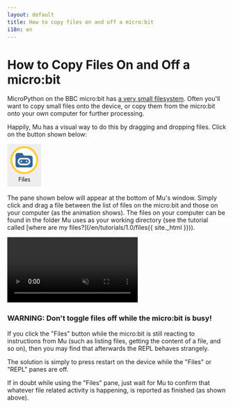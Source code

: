 ```yaml
---
layout: default
title: How to copy files on and off a micro:bit
i18n: en
---
```

# How to Copy Files On and Off a micro:bit

MicroPython on the BBC micro:bit has [a very small filesystem](https://microbit-micropython.readthedocs.io/en/latest/tutorials/storage.html).
Often you'll want to copy small files onto the device, or copy them from the
micro:bit onto your own computer for further processing.

Happily, Mu has a visual way to do this by dragging and dropping files. Click
on the button shown below:

<div class="row">
  <img src="/img/en/howto/microbit_files.png" alt="Files button" class="img-responsive center-block img-rounded movie"/>
</div>

The pane shown below will appear at the bottom of Mu's window. Simply click and
drag a file between the list of files on the micro:bit and those on your
computer (as the animation shows). The files on your computer can be found in
the folder Mu uses as your working directory (see the tutorial called
[where are my files?](/en/tutorials/1.0/files{{ site._html }})).

<div class="row">
  <video autoplay loop muted playsinline><source src="/img/en/howto/microbit_files.mp4" type="video/mp4" alt="Moving files with a micro:bit" class="img-responsive center-block img-rounded movie"></video>
  <br/>
</div>

<div class="panel panel-danger">
    <div class="panel-heading"><h3 class="panel-title">
    <strong>WARNING:</strong> Don't toggle files off while the micro:bit is
    busy!</h3></div>
    <div class="panel-body"><p>If you click the "Files" button while the
    micro:bit is still reacting to instructions from Mu (such as listing files,
    getting the content of a file, and so on), then you may find that
    afterwards the REPL behaves strangely.</p>
    <p>The solution is simply to press restart on the device while the "Files"
    or "REPL" panes are off.</p>
    <p>If in doubt while using the "Files" pane, just wait for Mu to confirm
    that whatever file related activity is happening, is reported as finished
    (as shown above).</p>
    </div>
</div>
